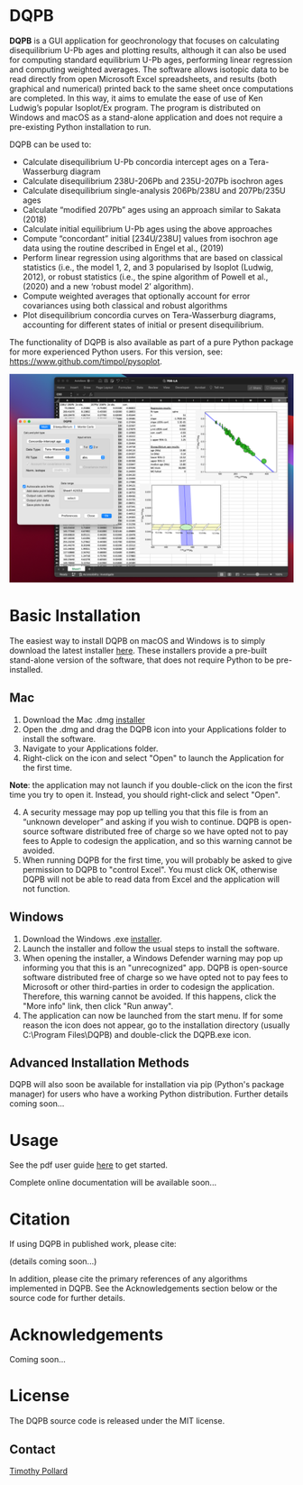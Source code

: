 # DQPB

**DQPB** is a GUI application for geochronology that focuses on calculating disequilibrium U-Pb ages and plotting results, although it can also be used for computing standard equilibrium U-Pb ages, performing linear regression and computing weighted averages.  The software allows isotopic data to be read directly from open Microsoft Excel spreadsheets, and results (both graphical and numerical) printed back to the same sheet once computations are completed. In this way, it aims to emulate the ease of use of Ken Ludwig’s popular Isoplot/Ex program. The program is distributed on Windows and macOS as a stand-alone application and does not require a pre-existing Python installation to run.

DQPB can be used to:
*	Calculate disequilibrium U-Pb concordia intercept ages on a Tera-Wasserburg diagram
*	Calculate disequilibrium 238U-206Pb and 235U-207Pb isochron ages 
*	Calculate disequilibrium single-analysis 206Pb/238U and 207Pb/235U ages
*	Calculate “modified 207Pb” ages using an approach similar to Sakata (2018)
*	Calculate initial equilibrium U-Pb  ages using the above approaches
*	Compute “concordant” initial [234U/238U] values from isochron age data using the routine described in Engel et al., (2019) 
*	Perform linear regression using algorithms that are based on classical statistics (i.e., the model 1, 2, and 3 popularised by Isoplot (Ludwig, 2012), or robust statistics (i.e., the spine algorithm of Powell et al., (2020) and a new ‘robust model 2’ algorithm).
*	Compute weighted averages that optionally account for error covariances using both classical and robust algorithms
*	Plot disequilibrium concordia curves on Tera-Wasserburg diagrams, accounting for different states of initial or present disequilibrium.

The functionality of DQPB is also available as part of a pure Python package for more experienced Python users. For this version, see: https://www.github.com/timpol/pysoplot.

![Example](/resources/Screenshot.png)

# Basic Installation

The easiest way to install DQPB on macOS and Windows is to simply download the latest installer [here](https://github.com/timpol/DQPB/releases/latest). These installers provide a pre-built stand-alone version of the software, that does not require Python to be pre-installed.  

## Mac
1. Download the Mac .dmg [installer](https://github.com/timpol/DQPB/releases/latest)
2. Open the .dmg and drag the DQPB icon into your Applications folder to install the software.
3. Navigate to your Applications folder.
4. Right-click on the icon and select "Open" to launch the Application for the first time.

**Note**: the application may not launch if you double-click on the icon the first time you try to open it. Instead, you should right-click and select "Open". 

4. A security message may pop up telling you that this file is from an “unknown developer” and asking if you wish to continue. DQPB is open-source software distributed free of charge so we have opted not to pay fees to Apple to codesign the application, and so this warning cannot be avoided.
5. When running DQPB for the first time, you will probably be asked to give permission to DQPB to "control Excel". You must click OK, otherwise DQPB will not be able to read data from Excel and the application will not function.

## Windows

1. Download the Windows .exe [installer](https://github.com/timpol/DQPB/releases/latest).
2. Launch the installer and follow the usual steps to install the software.
3. When opening the installer, a Windows Defender warning may pop up informing you that this is an "unrecognized" app. DQPB is open-source software distributed free of charge so we have opted not to pay fees to Microsoft or other third-parties in order to codesign the application. Therefore, this warning cannot be avoided. If this happens, click the "More info" link, then click "Run anway".
4. The application can now be launched from the start menu. If for some reason the icon does not appear, go to the installation directory (usually C:\Program Files\DQPB\) and double-click the DQPB.exe icon.

## Advanced Installation Methods 

DQPB will also soon be available for installation via pip (Python's package manager) for users who have a working Python distribution. Further details coming soon...

# Usage 

See the pdf user guide [here](https://github.com/timpol/DQPB/blob/main/docs/DQPB-v0.1.0-user-guide.pdf) to get started. 

Complete online documentation will
be available soon...

# Citation

If using DQPB in published work, please cite:

(details coming soon...)

In addition, please cite the primary references of any algorithms implemented in DQPB. See the Acknowledgements section below or the source code for further details.

# Acknowledgements

Coming soon...

# License

The DQPB source code is released under the MIT license. 

## Contact

[Timothy Pollard](mailto:pollard@student.unimelb.edu.au)